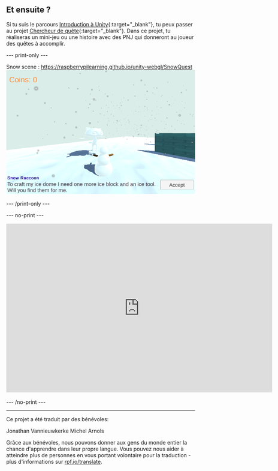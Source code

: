 ## Et ensuite ?

Si tu suis le parcours [Introduction à Unity](https://projects.raspberrypi.org/fr-FR/raspberrypi/unity-intro){:target="_blank"}, tu peux passer au projet [Chercheur de quête](https://projects.raspberrypi.org/fr-FR/projects/quest-seeker){:target="_blank"}. Dans ce projet, tu réaliseras un mini-jeu ou une histoire avec des PNJ qui donneront au joueur des quêtes à accomplir.

--- print-only ---

Snow scene : https://raspberrypilearning.github.io/unity-webgl/SnowQuest ![La vue Game du projet Snow scene montrant un raton laveur des neiges proposant une quête de collecte au joueur Bonhomme de neige. Le joueur peut cliquer sur le bouton pour accepter la quête qui consiste à rassembler des objets pour le dôme de glace du raton laveur.](images/snow-quest.png)

--- /print-only ---

--- no-print ---
<iframe allowtransparency="true" width="710" height="450" src="https://raspberrypilearning.github.io/unity-webgl/SnowQuest/" frameborder="0"></iframe>

--- /no-print ---

***

Ce projet a été traduit par des bénévoles:

Jonathan Vannieuwkerke
Michel Arnols

Grâce aux bénévoles, nous pouvons donner aux gens du monde entier la chance d'apprendre dans leur propre langue. Vous pouvez nous aider à atteindre plus de personnes en vous portant volontaire pour la traduction - plus d'informations sur [rpf.io/translate](https://rpf.io/translate).


